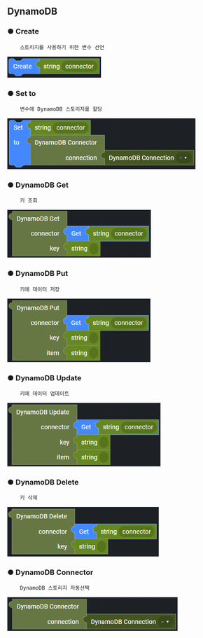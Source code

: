 ## DynamoDB

### ● Create

        스토리지를 사용하기 위한 변수 선언

![](../../../img/assets/image%20%28244%29.png)

### ● Set to

        변수에 DynamoDB 스토리지를 할당

![](../../../img/assets/image%20%28219%29.png)

### ● DynamoDB Get

        키 조회

![](../../../img/assets/image%20%28281%29.png)

### ● DynamoDB Put

        키에 데이터 저장

![](../../../img/assets/image%20%28276%29.png)

### ● DynamoDB Update

        키에 데이터 업데이트

![](../../../img/assets/image%20%28301%29.png)

### ● DynamoDB Delete

        키 삭제

![](../../../img/assets/image%20%28225%29.png)

### ● DynamoDB Connector

        DynamoDB 스토리지 자동선택

![](../../../img/assets/image%20%28251%29.png)
